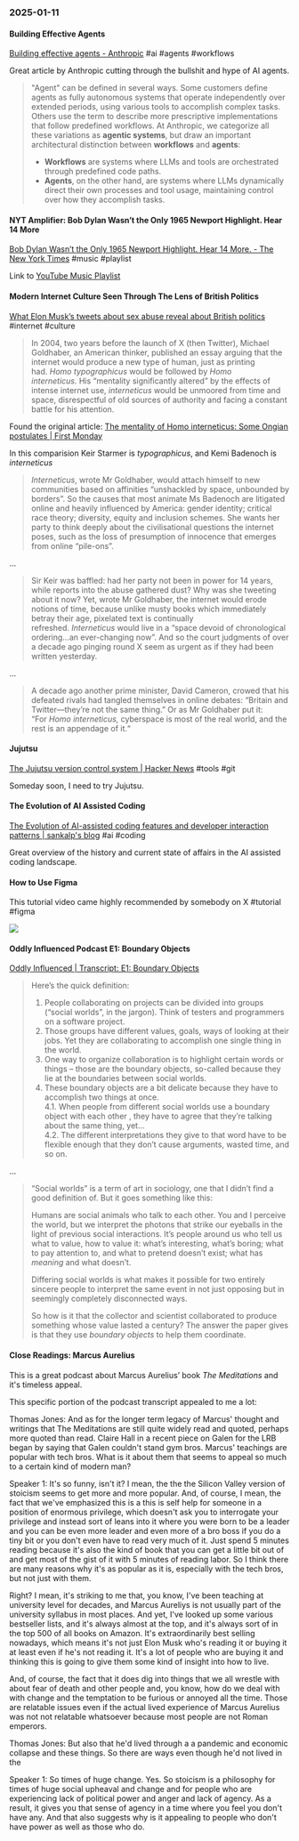 ### 2025-01-11
#### Building Effective Agents
[Building effective agents - Anthropic](https://www.anthropic.com/research/building-effective-agents) #ai #agents #workflows

Great article by Anthropic cutting through the bullshit and hype of AI agents.

> "Agent" can be defined in several ways. Some customers define agents as fully autonomous systems that operate independently over extended periods, using various tools to accomplish complex tasks. Others use the term to describe more prescriptive implementations that follow predefined workflows. At Anthropic, we categorize all these variations as **agentic systems**, but draw an important architectural distinction between **workflows** and **agents**:
> 
> - **Workflows** are systems where LLMs and tools are orchestrated through predefined code paths.
> - **Agents**, on the other hand, are systems where LLMs dynamically direct their own processes and tool usage, maintaining control over how they accomplish tasks.

#### NYT Amplifier: Bob Dylan Wasn’t the Only 1965 Newport Highlight. Hear 14 More
[Bob Dylan Wasn’t the Only 1965 Newport Highlight. Hear 14 More. - The New York Times](https://www.nytimes.com/2025/01/07/arts/music/amplifier-newsletter-1965-newport-folk-festival.html) #music #playlist 

Link to [YouTube Music Playlist](https://music.youtube.com/playlist?list=PLu_RmAJBNiIIuj2zF6MYrvdC-rVMroi2c&si=MYZejmjak1d_aGBf)

#### Modern Internet Culture Seen Through The Lens of British Politics
[What Elon Musk’s tweets about sex abuse reveal about British politics](https://www.economist.com/britain/2025/01/09/what-elon-musks-tweets-about-sex-abuse-reveal-about-british-politics) #internet #culture

>  
> In 2004, two years before the launch of X (then Twitter), Michael Goldhaber, an American thinker, published an essay arguing that the internet would produce a new type of human, just as printing had. _Homo typographicus_ would be followed by _Homo interneticus._ His “mentality significantly altered” by the effects of intense internet use, _interneticus_ would be unmoored from time and space, disrespectful of old sources of authority and facing a constant battle for his attention.

Found the original article: [The mentality of Homo interneticus: Some Ongian postulates | First Monday](https://firstmonday.org/ojs/index.php/fm/article/view/1155)

In this comparision Keir Starmer is _typographicus_, and Kemi Badenoch is _interneticus_

> _Interneticus_, wrote Mr Goldhaber, would attach himself to new communities based on affinities “unshackled by space, unbounded by borders”. So the causes that most animate Ms Badenoch are litigated online and heavily influenced by America: gender identity; critical race theory; diversity, equity and inclusion schemes. She wants her party to think deeply about the civilisational questions the internet poses, such as the loss of presumption of innocence that emerges from online “pile-ons”.

…

> Sir Keir was baffled: had her party not been in power for 14 years, while reports into the abuse gathered dust? Why was she tweeting about it now? Yet, wrote Mr Goldhaber, the internet would erode notions of time, because unlike musty books which immediately betray their age, pixelated text is continually refreshed. _Interneticus_ would live in a “space devoid of chronological ordering…an ever-changing now”. And so the court judgments of over a decade ago pinging round X seem as urgent as if they had been written yesterday.

…

> A decade ago another prime minister, David Cameron, crowed that his defeated rivals had tangled themselves in online debates: “Britain and Twitter—they’re not the same thing.” Or as Mr Goldhaber put it: “For _Homo interneticus,_ cyberspace is most of the real world, and the rest is an appendage of it.“

#### Jujutsu
[The Jujutsu version control system | Hacker News](https://news.ycombinator.com/item?id=42488112) #tools #git 

Someday soon, I need to try Jujutsu.

#### The Evolution of AI Assisted Coding
[The Evolution of AI-assisted coding features and developer interaction patterns | sankalp's blog](https://sankalp.bearblog.dev/evolution-of-ai-assisted-coding-features-and-developer-interaction-patterns/) #ai #coding 

Great overview of the history and current state of affairs in the AI assisted coding landscape.

#### How to Use Figma
This tutorial video came highly recommended by somebody on X  #tutorial #figma

![](https://www.youtube.com/watch?v=bI6q16ffdgQ)

#### Oddly Influenced Podcast E1: Boundary Objects
[Oddly Influenced | Transcript: E1: Boundary Objects](https://podcast.oddly-influenced.dev/episodes/boundary-objects/transcript)

> Here’s the quick definition:  
> 1. People collaborating on projects can be divided into groups (“social worlds”, in the jargon). Think of testers and programmers on a software project.  
> 2. Those groups have different values, goals, ways of looking at their jobs. Yet they are collaborating to accomplish one single thing in the world.  
> 3. One way to organize collaboration is to highlight certain words or things – those are the boundary objects, so-called because they lie at the boundaries between social worlds.  
> 4. These boundary objects are a bit delicate because they have to accomplish two things at once.  
> 4.1. When people from different social worlds use a boundary object with each other , they have to agree that they’re talking about the same thing, yet…  
> 4.2. The different interpretations they give to that word have to be flexible enough that they don’t cause arguments, wasted time, and so on.

…

> “Social worlds” is a term of art in sociology, one that I didn’t find a good definition of. But it goes something like this:
> 
> Humans are social animals who talk to each other. You and I perceive the world, but we interpret the photons that strike our eyeballs in the light of previous social interactions. It’s people around us who tell us what to value, how to value it: what’s interesting, what’s boring; what to pay attention to, and what to pretend doesn’t exist; what has *meaning* and what doesn’t.
> 
> Differing social worlds is what makes it possible for two entirely sincere people to interpret the same event in not just opposing but in seemingly completely disconnected ways.
> 
> So how is it that the collector and scientist collaborated to produce something whose value lasted a century? The answer the paper gives is that they use *boundary objects* to help them coordinate.

#### Close Readings: Marcus Aurelius
This is a great podcast about Marcus Aurelius’ book  _The Meditations_ and it's timeless appeal.

This specific portion of the podcast transcript appealed to me a lot:

Thomas Jones: And as for the longer term legacy of Marcus' thought and writings that The Meditations are still quite widely read and quoted, perhaps more quoted than read. Claire Hall in a recent piece on Galen for the LRB began by saying that Galen couldn't stand gym bros. Marcus' teachings are popular with tech bros. What is it about them that seems to appeal so much to a certain kind of modern man?

Speaker 1: It's so funny, isn't it? I mean, the the the Silicon Valley version of stoicism seems to get more and more popular. And, of course, I mean, the fact that we've emphasized this is a this is self help for someone in a position of enormous privilege, which doesn't ask you to interrogate your privilege and instead sort of leans into it where you were born to be a leader and you can be even more leader and even more of a bro boss if you do a tiny bit or you don't even have to read very much of it. Just spend 5 minutes reading because it's also the kind of book that you can get a little bit out of and get most of the gist of it with 5 minutes of reading labor. So I think there are many reasons why it's as popular as it is, especially with the tech bros, but not just with them.

Right? I mean, it's striking to me that, you know, I've been teaching at university level for decades, and Marcus Aureliys is not usually part of the university syllabus in most places. And yet, I've looked up some various bestseller lists, and it's always almost at the top, and it's always sort of in the top 500 of all books on Amazon. It's extraordinarily best selling nowadays, which means it's not just Elon Musk who's reading it or buying it at least even if he's not reading it. It's a lot of people who are buying it and thinking this is going to give them some kind of insight into how to live.

And, of course, the fact that it does dig into things that we all wrestle with about fear of death and other people and, you know, how do we deal with with change and the temptation to be furious or annoyed all the time. Those are relatable issues even if the actual lived experience of Marcus Aurelius was not not relatable whatsoever because most people are not Roman emperors.

Thomas Jones: But also that he'd lived through a a pandemic and economic collapse and these things. So there are ways even though he'd not lived in the

Speaker 1: So times of huge change. Yes. So stoicism is a philosophy for times of huge social upheaval and change and for people who are experiencing lack of political power and anger and lack of agency. As a result, it gives you that sense of agency in a time where you feel you don't have any. And that also suggests why is it appealing to people who don't have power as well as those who do.
